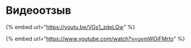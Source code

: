 # Видеоотзыв

{% embed url="https://youtu.be/VGs1_zdeLQw" %}

{% embed url="https://www.youtube.com/watch?v=uvmWOiFMrto" %}


